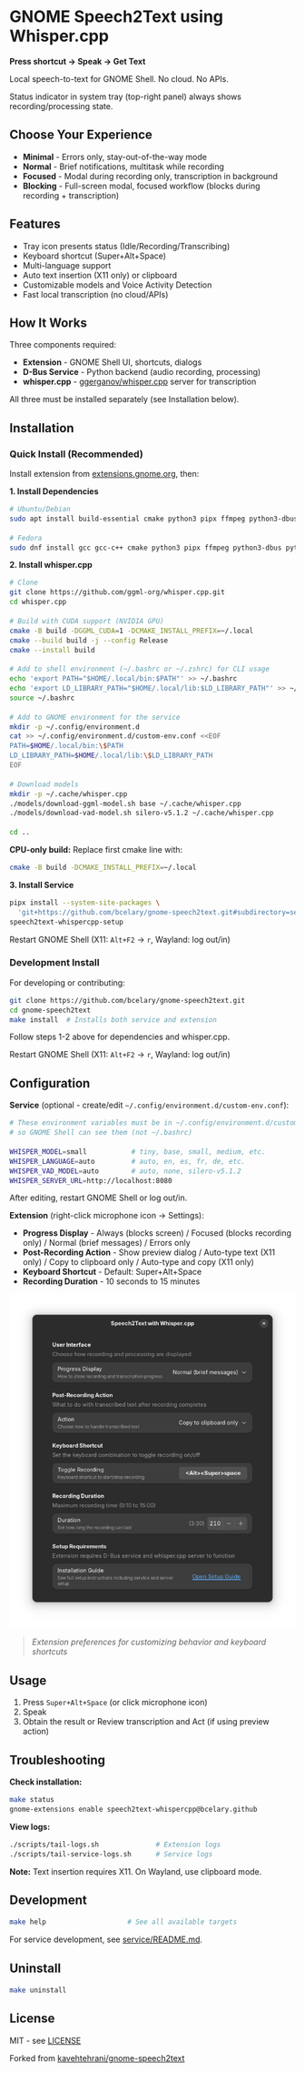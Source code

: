 # GNOME Speech2Text using Whisper.cpp

**Press shortcut → Speak → Get Text**

Local speech-to-text for GNOME Shell. No cloud. No APIs.

Status indicator in system tray (top-right panel) always shows recording/processing state.

## Choose Your Experience

- **Minimal** - Errors only, stay-out-of-the-way mode
- **Normal** - Brief notifications, multitask while recording
- **Focused** - Modal during recording only, transcription in background
- **Blocking** - Full-screen modal, focused workflow (blocks during recording + transcription)

## Features

- Tray icon presents status (Idle/Recording/Transcribing)
- Keyboard shortcut (Super+Alt+Space)
- Multi-language support
- Auto text insertion (X11 only) or clipboard
- Customizable models and Voice Activity Detection
- Fast local transcription (no cloud/APIs)

## How It Works

Three components required:
- **Extension** - GNOME Shell UI, shortcuts, dialogs
- **D-Bus Service** - Python backend (audio recording, processing)
- **whisper.cpp** - [ggerganov/whisper.cpp](https://github.com/ggerganov/whisper.cpp) server for transcription

All three must be installed separately (see Installation below).

## Installation

### Quick Install (Recommended)

Install extension from [extensions.gnome.org](https://extensions.gnome.org/extension/8706/speech2text-with-whispercpp/), then:

**1. Install Dependencies**

```bash
# Ubuntu/Debian
sudo apt install build-essential cmake python3 pipx ffmpeg python3-dbus python3-gi wl-clipboard xdotool xclip

# Fedora
sudo dnf install gcc gcc-c++ cmake python3 pipx ffmpeg python3-dbus python3-gobject wl-clipboard xdotool xclip
```

**2. Install whisper.cpp**

```bash
# Clone
git clone https://github.com/ggml-org/whisper.cpp.git
cd whisper.cpp

# Build with CUDA support (NVIDIA GPU)
cmake -B build -DGGML_CUDA=1 -DCMAKE_INSTALL_PREFIX=~/.local
cmake --build build -j --config Release
cmake --install build

# Add to shell environment (~/.bashrc or ~/.zshrc) for CLI usage
echo 'export PATH="$HOME/.local/bin:$PATH"' >> ~/.bashrc
echo 'export LD_LIBRARY_PATH="$HOME/.local/lib:$LD_LIBRARY_PATH"' >> ~/.bashrc
source ~/.bashrc

# Add to GNOME environment for the service
mkdir -p ~/.config/environment.d
cat >> ~/.config/environment.d/custom-env.conf <<EOF
PATH=$HOME/.local/bin:\$PATH
LD_LIBRARY_PATH=$HOME/.local/lib:\$LD_LIBRARY_PATH
EOF

# Download models
mkdir -p ~/.cache/whisper.cpp
./models/download-ggml-model.sh base ~/.cache/whisper.cpp
./models/download-vad-model.sh silero-v5.1.2 ~/.cache/whisper.cpp

cd ..
```

**CPU-only build:** Replace first cmake line with:
```bash
cmake -B build -DCMAKE_INSTALL_PREFIX=~/.local
```

**3. Install Service**

```bash
pipx install --system-site-packages \
  'git+https://github.com/bcelary/gnome-speech2text.git#subdirectory=service'
speech2text-whispercpp-setup
```

Restart GNOME Shell (X11: `Alt+F2` → `r`, Wayland: log out/in)

### Development Install

For developing or contributing:

```bash
git clone https://github.com/bcelary/gnome-speech2text.git
cd gnome-speech2text
make install  # Installs both service and extension
```

Follow steps 1-2 above for dependencies and whisper.cpp.

Restart GNOME Shell (X11: `Alt+F2` → `r`, Wayland: log out/in)

## Configuration

**Service** (optional - create/edit `~/.config/environment.d/custom-env.conf`):
```bash
# These environment variables must be in ~/.config/environment.d/custom-env.conf
# so GNOME Shell can see them (not ~/.bashrc)

WHISPER_MODEL=small           # tiny, base, small, medium, etc.
WHISPER_LANGUAGE=auto         # auto, en, es, fr, de, etc.
WHISPER_VAD_MODEL=auto        # auto, none, silero-v5.1.2
WHISPER_SERVER_URL=http://localhost:8080
```

After editing, restart GNOME Shell or log out/in.

**Extension** (right-click microphone icon → Settings):
- **Progress Display** - Always (blocks screen) / Focused (blocks recording only) / Normal (brief messages) / Errors only
- **Post-Recording Action** - Show preview dialog / Auto-type text (X11 only) / Copy to clipboard only / Auto-type and copy (X11 only)
- **Keyboard Shortcut** - Default: Super+Alt+Space
- **Recording Duration** - 10 seconds to 15 minutes

![prefs](./images/prefs.png)
> *Extension preferences for customizing behavior and keyboard shortcuts*

## Usage

1. Press `Super+Alt+Space` (or click microphone icon)
2. Speak
3. Obtain the result or Review transcription and Act (if using preview action)

## Troubleshooting

**Check installation:**
```bash
make status
gnome-extensions enable speech2text-whispercpp@bcelary.github
```

**View logs:**
```bash
./scripts/tail-logs.sh              # Extension logs
./scripts/tail-service-logs.sh      # Service logs
```

**Note:** Text insertion requires X11. On Wayland, use clipboard mode.

## Development

```bash
make help                    # See all available targets
```

For service development, see [service/README.md](./service/README.md).

## Uninstall

```bash
make uninstall
```

## License

MIT - see [LICENSE](LICENSE)

Forked from [kavehtehrani/gnome-speech2text](https://github.com/kavehtehrani/gnome-speech2text)
